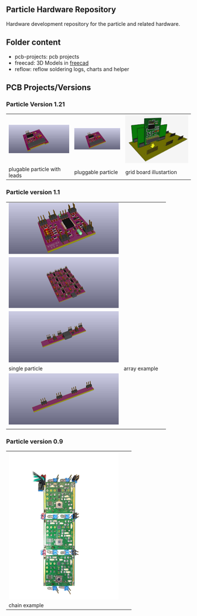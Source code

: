 Particle Hardware Repository
----------------------------
Hardware development repository for the particle and related hardware.

## Folder content
* pcb-projects: pcb projects
* freecad: 3D Models in [freecad](http://www.freecadweb.org/)
* reflow: reflow soldering logs, charts and helper

## PCB Projects/Versions
### Particle Version 1.21
|   |   |   |
|---|---|---|
| <a href="./docs/img/particle-tiny1634-pluggable-module-with-lead.jpg"><img src="./docs/img/particle-tiny1634-pluggable-module-with-lead.jpg" width=300 /></a> | <a href="./docs/img/docs/img/particle-tiny1634-pluggable-module.jpg"><img src="./docs/img/particle-tiny1634-pluggable-module.jpg" width=200 /></a> | <a href="./docs/img/grid-board-illustration.jpg"><img src="./docs/img/grid-board-illustration.jpg" width=300 /></a> |
| plugable particle with leads | pluggable particle | grid board illustartion |

### Particle version 1.1
|   |   |   | 
|---|---|---|
| <a href="./docs/img/particle-tiny1634-v1.1.jpg"><img src="./docs/img/particle-tiny1634-v1.1.jpg" width=300 /></a> |
<a href="./docs/img/particle-tiny1634-array.jpg"><img src="./docs/img/particle-tiny1634-array.jpg" width=300 /></a> |
<a href="./docs/img/particle-tiny1634-array-header.jpg"><img src="./docs/img/particle-tiny1634-array-header.jpg" width=300 /></a> |
| single particle | array example | | |
| <a href="./docs/img/particle-tiny1634-array-tail.jpg"><img src="./docs/img/particle-tiny1634-array-tail.jpg" width=300 /></a> | | |
| | | |


### Particle version 0.9
|   |   |   | 
|---|---|---|
|<a href="./docs/img/chained-particles-v0.9.jpg"><img src="./docs/img/chained-particles-v0.9.jpg" width=300 /></a> | | |
| chain example | | |
